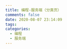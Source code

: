 ```yaml
---
title: 编程-服务端（分类页）
comments: false
date: 2020-08-07 23:14:09
tags:
categories:
  - 编程
  - 服务端
---
```

